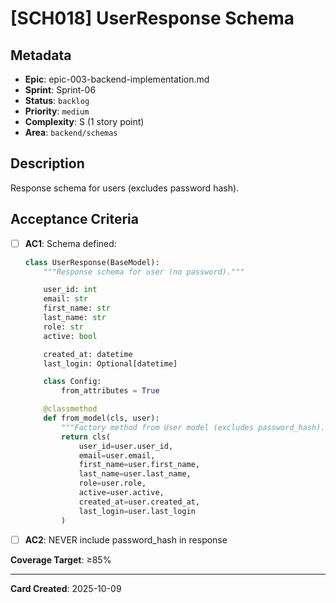 # [SCH018] UserResponse Schema

## Metadata

- **Epic**: epic-003-backend-implementation.md
- **Sprint**: Sprint-06
- **Status**: `backlog`
- **Priority**: `medium`
- **Complexity**: S (1 story point)
- **Area**: `backend/schemas`

## Description

Response schema for users (excludes password hash).

## Acceptance Criteria

- [ ] **AC1**: Schema defined:
  ```python
  class UserResponse(BaseModel):
      """Response schema for user (no password)."""

      user_id: int
      email: str
      first_name: str
      last_name: str
      role: str
      active: bool

      created_at: datetime
      last_login: Optional[datetime]

      class Config:
          from_attributes = True

      @classmethod
      def from_model(cls, user):
          """Factory method from User model (excludes password_hash)."""
          return cls(
              user_id=user.user_id,
              email=user.email,
              first_name=user.first_name,
              last_name=user.last_name,
              role=user.role,
              active=user.active,
              created_at=user.created_at,
              last_login=user.last_login
          )
  ```

- [ ] **AC2**: NEVER include password_hash in response

**Coverage Target**: ≥85%

---

**Card Created**: 2025-10-09
